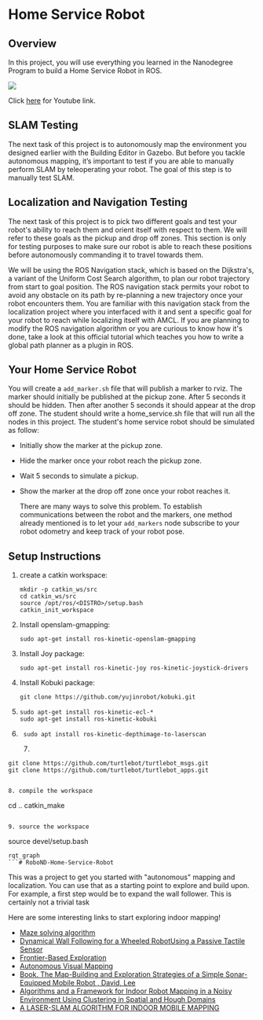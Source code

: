 # Home Service Robot

## Overview

In this project, you will use everything you learned in the Nanodegree Program to build a Home Service Robot in ROS.

![](videos/Home_Robot.gif)

Click [here](https://youtu.be/T2lkpL-Nbrg) for Youtube link.

## SLAM Testing

The next task of this project is to autonomously map the environment you designed earlier with the Building Editor in Gazebo. But before you tackle autonomous mapping, it’s important to test if you are able to manually perform SLAM by teleoperating your robot. The goal of this step is to manually test SLAM.

## Localization and Navigation Testing

The next task of this project is to pick two different goals and test your robot's ability to reach them and orient itself with respect to them. We will refer to these goals as the pickup and drop off zones. This section is only for testing purposes to make sure our robot is able to reach these positions before autonomously commanding it to travel towards them.

We will be using the ROS Navigation stack, which is based on the Dijkstra's, a variant of the Uniform Cost Search algorithm, to plan our robot trajectory from start to goal position. The ROS navigation stack permits your robot to avoid any obstacle on its path by re-planning a new trajectory once your robot encounters them. You are familiar with this navigation stack from the localization project where you interfaced with it and sent a specific goal for your robot to reach while localizing itself with AMCL. If you are planning to modify the ROS navigation algorithm or you are curious to know how it's done, take a look at this official tutorial which teaches you how to write a global path planner as a plugin in ROS.

## Your Home Service Robot

You will create a `add_marker.sh` file that will publish a marker to rviz.
The marker should initially be published at the pickup zone. After 5 seconds it should be hidden. Then after another 5 seconds it should appear at the drop off zone. The student should write a home_service.sh file that will run all the nodes in this project.
The student's home service robot should be simulated as follow:

- Initially show the marker at the pickup zone.

- Hide the marker once your robot reach the pickup zone.

- Wait 5 seconds to simulate a pickup.

- Show the marker at the drop off zone once your robot reaches it.

  There are many ways to solve this problem. To establish communications between the robot and the markers, one method already mentioned is to let your `add_markers` node subscribe to your robot odometry and keep track of your robot pose.

## Setup Instructions

1. create a catkin workspace:

   ```
   mkdir -p catkin_ws/src
   cd catkin_ws/src
   source /opt/ros/<DISTRO>/setup.bash
   catkin_init_workspace
   ```

2. Install openslam-gmapping:

   ```
   sudo apt-get install ros-kinetic-openslam-gmapping
   ```

3. Install Joy package:

   ```
   sudo apt-get install ros-kinetic-joy ros-kinetic-joystick-drivers
   ```

4. Install Kobuki package:

   ```
   git clone https://github.com/yujinrobot/kobuki.git 
   ```

5. ```
   sudo apt-get install ros-kinetic-ecl-*
   sudo apt-get install ros-kinetic-kobuki
   
   ```

6. ```
    sudo apt install ros-kinetic-depthimage-to-laserscan
    ```

    7. 
  ```
git clone https://github.com/turtlebot/turtlebot_msgs.git
git clone https://github.com/turtlebot/turtlebot_apps.git 

  ```
   ```

8. compile the workspace

   ```
   cd ..
   catkin_make
   ```

9. source the workspace

   ```
   source devel/setup.bash
   ```
rqt_graph
   ```# RoboND-Home-Service-Robot

   ```

This was a project to get you started with "autonomous" mapping and localization.
You can use that as a starting point to explore and build upon. For example, a first step would be to expand the wall follower.
This is certainly not a trivial task

Here are some interesting links to start exploring indoor mapping!

- [Maze solving algorithm](https://en.wikipedia.org/wiki/Maze_solving_algorithm)
- [Dynamical Wall Following for a Wheeled RobotUsing a Passive Tactile Sensor](https://limbs.lcsr.jhu.edu/wp-content/uploads/2013/05/Lamperskidynamical2005.pdf)
- [Frontier-Based Exploration](http://robotfrontier.com/frontier/index.html)
- [Autonomous Visual Mapping](https://pdfs.semanticscholar.org/c3ba/044c2d2b6cfaf1100428e8f6a4b68c3e22d5.pdf)
- [Book. The Map-Building and Exploration Strategies of a Simple Sonar-Equipped Mobile Robot , David, Lee](https://www.cambridge.org/core/books/mapbuilding-and-exploration-strategies-of-a-simple-sonarequipped-mobile-robot/E194057572CBC5AB7085457AE28D3FD7)
- [Algorithms and a Framework for Indoor Robot Mapping in a Noisy Environment Using Clustering in Spatial and Hough Domains](http://journals.sagepub.com/doi/full/10.5772/59992)
- [A LASER-SLAM ALGORITHM FOR INDOOR MOBILE MAPPING](https://www.int-arch-photogramm-remote-sens-spatial-inf-sci.net/XLI-B4/351/2016/isprs-archives-XLI-B4-351-2016.pdf)